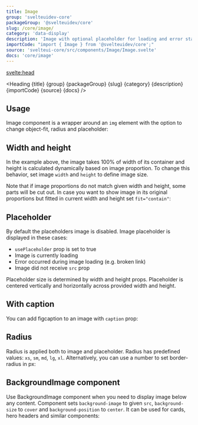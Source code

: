 ```yaml
---
title: Image
group: 'svelteuidev-core'
packageGroup: '@svelteuidev/core'
slug: /core/image/
category: 'data-display'
description: 'Image with optional placeholder for loading and error state'
importCode: "import { Image } from '@svelteuidev/core';"
source: 'svelteui-core/src/components/Image/Image.svelte'
docs: 'core/image'
---
```


<script lang="ts">
    import { Demo, ImageDemos } from '@svelteuidev/demos';
	import { Heading } from "$lib/components";
</script>

<svelte:head>
  <title>{title} - SvelteUI</title>
</svelte:head>

<Heading {title} {group} {packageGroup} {slug} {category} {description} {importCode} {source} {docs} />

## Usage

Image component is a wrapper around an `img` element with the option to change object-fit, radius and placeholder:

<Demo demo={ImageDemos.usage} />

## Width and height

In the example above, the image takes 100% of width of its container and height is calculated dynamically based on image proportion. To change this behavior, set image `width` and `height` to define image size.

Note that if image proportions do not match given width and height, some parts will be cut out. In case you want to show image in its original proportions but fitted in current width and height set `fit="contain"`:

<Demo demo={ImageDemos.width} />

## Placeholder

By default the placeholders image is disabled. Image placeholder is displayed in these cases:

- `usePlaceholder` prop is set to true
- Image is currently loading
- Error occurred during image loading (e.g. broken link)
- Image did not receive `src` prop

Placeholder size is determined by width and height props. Placeholder is centered vertically and horizontally across provided width and height.

<Demo demo={ImageDemos.placeholder} />

## With caption

You can add figcaption to an image with `caption` prop:

<Demo demo={ImageDemos.caption} />

## Radius

Radius is applied both to image and placeholder. Radius has predefined values: `xs`, `sm`, `md`, `lg`, `xl`. Alternatively, you can use a number to set border-radius in px:

<Demo demo={ImageDemos.radius} />

## BackgroundImage component

Use BackgroundImage component when you need to display image below any content. Component sets `background-image` to given `src`, `background-size` to `cover` and `background-position` to `center`. It can be used for cards, hero headers and similar components:

<Demo demo={ImageDemos.background} />
